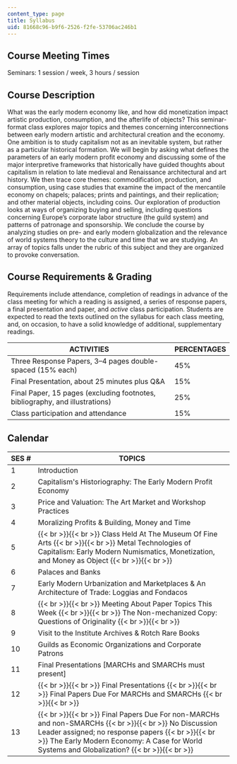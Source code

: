 ```yaml
---
content_type: page
title: Syllabus
uid: 81668c96-b9f6-2526-f2fe-53706ac246b1
---
```


Course Meeting Times
--------------------

Seminars: 1 session / week, 3 hours / session

Course Description
------------------

What was the early modern economy like, and how did monetization impact artistic production, consumption, and the afterlife of objects? This seminar-format class explores major topics and themes concerning interconnections between early modern artistic and architectural creation and the economy. One ambition is to study capitalism not as an inevitable system, but rather as a particular historical formation. We will begin by asking what defines the parameters of an early modern profit economy and discussing some of the major interpretive frameworks that historically have guided thoughts about capitalism in relation to late medieval and Renaissance architectural and art history. We then trace core themes: commodification, production, and consumption, using case studies that examine the impact of the mercantile economy on chapels; palaces; prints and paintings, and their replication; and other material objects, including coins. Our exploration of production looks at ways of organizing buying and selling, including questions concerning Europe’s corporate labor structure (the guild system) and patterns of patronage and sponsorship. We conclude the course by analyzing studies on pre- and early modern globalization and the relevance of world systems theory to the culture and time that we are studying. An array of topics falls under the rubric of this subject and they are organized to provoke conversation.

Course Requirements & Grading
-----------------------------

Requirements include attendance, completion of readings in advance of the class meeting for which a reading is assigned, a series of response papers, a final presentation and paper, and _active_ class participation. Students are expected to read the texts outlined on the syllabus for each class meeting, and, on occasion, to have a solid knowledge of additional, supplementary readings.

| ACTIVITIES | PERCENTAGES |
| --- | --- |
| Three Response Papers, 3–4 pages double-spaced (15% each) | 45% |
| Final Presentation, about 25 minutes plus Q&A | 15% |
| Final Paper, 15 pages (excluding footnotes, bibliography, and illustrations) | 25% |
| Class participation and attendance | 15% 

Calendar
--------

| SES # | TOPICS |
| --- | --- |
| 1 | Introduction |
| 2 | Capitalism's Historiography: The Early Modern Profit Economy |
| 3 | Price and Valuation: The Art Market and Workshop Practices |
| 4 | Moralizing Profits & Building, Money and Time |
| 5 |  {{< br >}}{{< br >}} Class Held At The Museum Of Fine Arts {{< br >}}{{< br >}} Metal Technologies of Capitalism: Early Modern Numismatics, Monetization, and Money as Object {{< br >}}{{< br >}}  |
| 6 | Palaces and Banks |
| 7 | Early Modern Urbanization and Marketplaces & An Architecture of Trade: Loggias and Fondacos |
| 8 |  {{< br >}}{{< br >}} Meeting About Paper Topics This Week {{< br >}}{{< br >}} The Non-mechanized Copy: Questions of Originality {{< br >}}{{< br >}}  |
| 9 | Visit to the Institute Archives & Rotch Rare Books |
| 10 | Guilds as Economic Organizations and Corporate Patrons |
| 11 | Final Presentations \[MARCHs and SMARCHs must present\] |
| 12 |  {{< br >}}{{< br >}} Final Presentations {{< br >}}{{< br >}} Final Papers Due For MARCHs and SMARCHs {{< br >}}{{< br >}}  |
| 13 |  {{< br >}}{{< br >}} Final Papers Due For non-MARCHs and non-SMARCHs {{< br >}}{{< br >}} No Discussion Leader assigned; no response papers {{< br >}}{{< br >}} The Early Modern Economy: A Case for World Systems and Globalization? {{< br >}}{{< br >}}